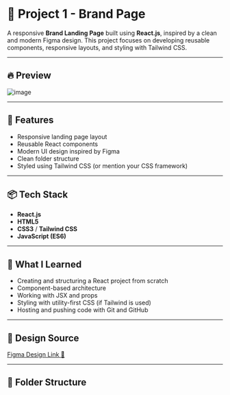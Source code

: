 # 🚀 Project 1 - Brand Page

A responsive **Brand Landing Page** built using **React.js**, inspired by a clean and modern Figma design. This project focuses on developing reusable components, responsive layouts, and styling with Tailwind CSS.

---

## 🔥 Preview

![image](https://github.com/user-attachments/assets/18820fda-18e5-486b-b012-ba95baf1f29e)



---

## 🎯 Features

- Responsive landing page layout
- Reusable React components
- Modern UI design inspired by Figma
- Clean folder structure
- Styled using Tailwind CSS (or mention your CSS framework)

---

## 📦 Tech Stack

- **React.js**
- **HTML5**
- **CSS3** / **Tailwind CSS**
- **JavaScript (ES6)**

---

## 🧠 What I Learned

- Creating and structuring a React project from scratch
- Component-based architecture
- Working with JSX and props
- Styling with utility-first CSS (if Tailwind is used)
- Hosting and pushing code with Git and GitHub

---

## 🎨 Design Source

[Figma Design Link 🔗](https://www.figma.com/file/rephrU2FVgN8MFz6XhnP51/Learn-React-with-10-Projects?type=design&node-id=0-1&t=orp3GQEAXhmtQcgG-0)

---

## 📁 Folder Structure


